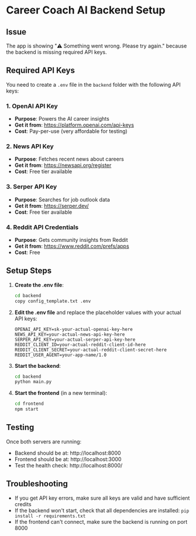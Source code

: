 # Career Coach AI Backend Setup

## Issue

The app is showing "⚠️ Something went wrong. Please try again." because the backend is missing required API keys.

## Required API Keys

You need to create a `.env` file in the `backend` folder with the following API keys:

### 1. OpenAI API Key

- **Purpose**: Powers the AI career insights
- **Get it from**: https://platform.openai.com/api-keys
- **Cost**: Pay-per-use (very affordable for testing)

### 2. News API Key

- **Purpose**: Fetches recent news about careers
- **Get it from**: https://newsapi.org/register
- **Cost**: Free tier available

### 3. Serper API Key

- **Purpose**: Searches for job outlook data
- **Get it from**: https://serper.dev/
- **Cost**: Free tier available

### 4. Reddit API Credentials

- **Purpose**: Gets community insights from Reddit
- **Get it from**: https://www.reddit.com/prefs/apps
- **Cost**: Free

## Setup Steps

1. **Create the .env file**:

   ```bash
   cd backend
   copy config_template.txt .env
   ```

2. **Edit the .env file** and replace the placeholder values with your actual API keys:

   ```
   OPENAI_API_KEY=sk-your-actual-openai-key-here
   NEWS_API_KEY=your-actual-news-api-key-here
   SERPER_API_KEY=your-actual-serper-api-key-here
   REDDIT_CLIENT_ID=your-actual-reddit-client-id-here
   REDDIT_CLIENT_SECRET=your-actual-reddit-client-secret-here
   REDDIT_USER_AGENT=your-app-name/1.0
   ```

3. **Start the backend**:

   ```bash
   cd backend
   python main.py
   ```

4. **Start the frontend** (in a new terminal):
   ```bash
   cd frontend
   npm start
   ```

## Testing

Once both servers are running:

- Backend should be at: http://localhost:8000
- Frontend should be at: http://localhost:3000
- Test the health check: http://localhost:8000/

## Troubleshooting

- If you get API key errors, make sure all keys are valid and have sufficient credits
- If the backend won't start, check that all dependencies are installed: `pip install -r requirements.txt`
- If the frontend can't connect, make sure the backend is running on port 8000
